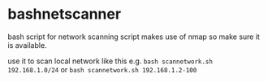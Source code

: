 # bashnetscanner
bash script for network scanning
script makes use of nmap so make sure it is available.

use it to scan local network like this e.g.
`bash scannetwork.sh 192.168.1.0/24`
or
`bash scannetwork.sh 192.168.1.2-100`
